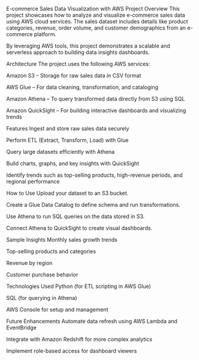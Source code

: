 E-commerce Sales Data Visualization with AWS
Project Overview
This project showcases how to analyze and visualize e-commerce sales data using AWS cloud services. The sales dataset includes details like product categories, revenue, order volume, and customer demographics from an e-commerce platform.

By leveraging AWS tools, this project demonstrates a scalable and serverless approach to building data insights dashboards.

Architecture
The project uses the following AWS services:

Amazon S3 – Storage for raw sales data in CSV format

AWS Glue – For data cleaning, transformation, and cataloging

Amazon Athena – To query transformed data directly from S3 using SQL

Amazon QuickSight – For building interactive dashboards and visualizing trends

Features
Ingest and store raw sales data securely

Perform ETL (Extract, Transform, Load) with Glue

Query large datasets efficiently with Athena

Build charts, graphs, and key insights with QuickSight

Identify trends such as top-selling products, high-revenue periods, and regional performance

How to Use
Upload your dataset to an S3 bucket.

Create a Glue Data Catalog to define schema and run transformations.

Use Athena to run SQL queries on the data stored in S3.

Connect Athena to QuickSight to create visual dashboards.

Sample Insights
Monthly sales growth trends

Top-selling products and categories

Revenue by region

Customer purchase behavior

Technologies Used
Python (for ETL scripting in AWS Glue)

SQL (for querying in Athena)

AWS Console for setup and management

Future Enhancements
Automate data refresh using AWS Lambda and EventBridge

Integrate with Amazon Redshift for more complex analytics

Implement role-based access for dashboard viewers

